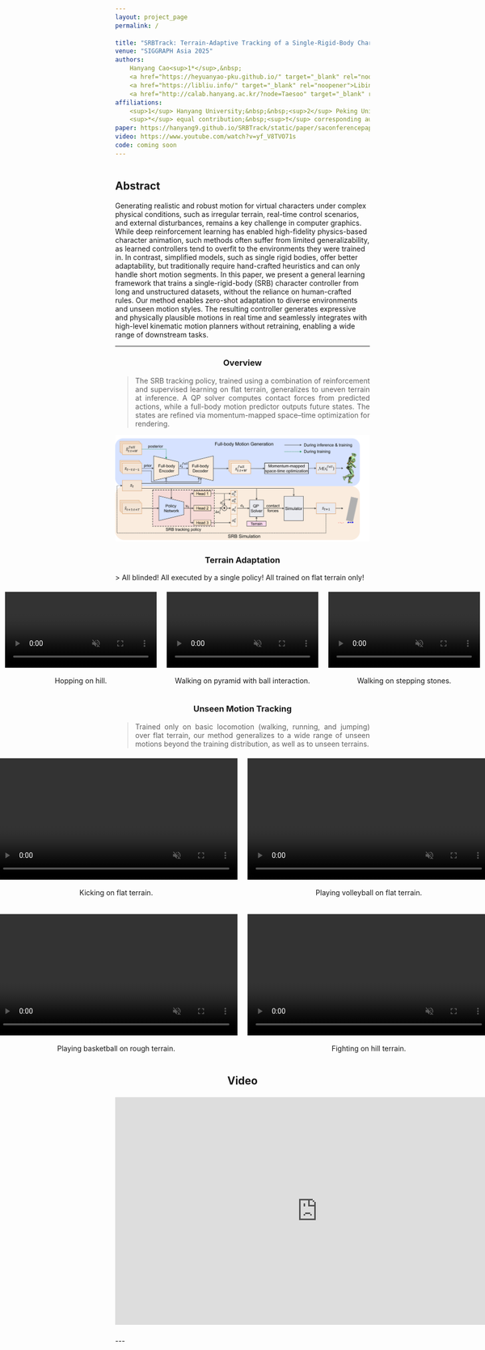 ```yaml
---
layout: project_page
permalink: /

title: "SRBTrack: Terrain-Adaptive Tracking of a Single-Rigid-Body Character Using Momentum-Mapped Space-Time Optimization"
venue: "SIGGRAPH Asia 2025"
authors:
    Hanyang Cao<sup>1*</sup>,&nbsp;
    <a href="https://heyuanyao-pku.github.io/" target="_blank" rel="noopener">Heyuan Yao</a><sup>2*</sup>,&nbsp;
    <a href="https://libliu.info/" target="_blank" rel="noopener">Libin Liu</a><sup>2</sup>,&nbsp;
    <a href="http://calab.hanyang.ac.kr/?node=Taesoo" target="_blank" rel="noopener">Taesoo Kwon</a><sup>1†</sup>
affiliations:
    <sup>1</sup> Hanyang University;&nbsp;&nbsp;<sup>2</sup> Peking University<br/>
    <sup>*</sup> equal contribution;&nbsp;<sup>†</sup> corresponding author
paper: https://hanyang9.github.io/SRBTrack/static/paper/saconferencepapers25-15.pdf
video: https://www.youtube.com/watch?v=yf_V8TVO71s
code: coming soon
---
```


<!-- Using HTML to center the abstract -->
<div class="columns is-centered has-text-centered">
    <div class="column is-four-fifths">
        <h2>Abstract</h2>
        <div class="content has-text-justified">
Generating realistic and robust motion for virtual characters under complex physical conditions, such as irregular terrain, real-time control scenarios, and external disturbances, remains a key challenge in computer graphics. While deep reinforcement learning has enabled high-fidelity physics-based character animation, such methods often suffer from limited generalizability, as learned controllers tend to overfit to the environments they were trained in. In contrast, simplified models, such as single rigid bodies, offer better adaptability, but traditionally require hand-crafted heuristics and can only handle short motion segments. In this paper, we present a general learning framework that trains a single-rigid-body (SRB) character controller from long and unstructured datasets, without the reliance on human-crafted rules. Our method enables zero-shot adaptation to diverse environments and unseen motion styles. The resulting controller generates expressive and physically plausible motions in real time and seamlessly integrates with high-level kinematic motion planners without retraining, enabling a wide range of downstream tasks.
        </div>
    </div>
</div>

---

<h3 style="text-align: center;">Overview</h3>
<blockquote style="text-align: justify; text-justify: inter-word;">
    The SRB tracking policy, trained using a combination of reinforcement and supervised learning on flat terrain, generalizes to uneven terrain at inference. A QP solver computes contact forces from predicted actions, while a full-body motion predictor outputs future states. The states are refined via momentum-mapped space–time optimization for rendering.
</blockquote>
<div style="text-align:center;">
    <img src="https://raw.githubusercontent.com/hanyang9/SRBTrack/main/static/image/overview_final.png" alt="overview" width="800">
</div>

<h3 style="text-align: center;">Terrain Adaptation</h3>
> All blinded! All executed by a single policy! All trained on flat terrain only!

<div style="display: flex; justify-content: center; gap: 20px; margin: 20px 0;">
  <div style="text-align:center;">
    <video width="300" controls autoplay muted loop playsinline>
      <source src="https://raw.githubusercontent.com/hanyang9/SRBTrack/main/static/Video/SRB_hill.mp4" type="video/mp4">
    </video>
    <p>Hopping on hill.</p>
  </div>

  <div style="text-align:center;">
    <video width="300" controls autoplay muted loop playsinline>
      <source src="https://raw.githubusercontent.com/hanyang9/SRBTrack/main/static/Video/SRB_pyramid.mp4" type="video/mp4">
    </video>
    <p>Walking on pyramid with ball interaction.</p>
  </div>

  <div style="text-align:center;">
    <video width="300" controls autoplay muted loop playsinline>
      <source src="https://raw.githubusercontent.com/hanyang9/SRBTrack/main/static/Video/SRB_stepping_stones.mp4" type="video/mp4">
    </video>
    <p>Walking on stepping stones.</p>
  </div>

</div>

<h3 style="text-align: center;">Unseen Motion Tracking</h3>
<blockquote style="text-align: justify; text-justify: inter-word;">
    Trained only on basic locomotion (walking, running, and jumping) over flat terrain, our method generalizes to a wide range of unseen motions beyond the training distribution, as well as to unseen terrains.
</blockquote>

<div style="display: flex; justify-content: center; gap: 20px; margin: 20px 0;">

  <div style="text-align:center;">
    <video width="480" controls autoplay muted loop playsinline>
      <source src="https://raw.githubusercontent.com/hanyang9/SRBTrack/main/static/Video/SRB_kick.mp4" type="video/mp4">
    </video>
    <p>Kicking on flat terrain.</p>
  </div>

  <div style="text-align:center;">
    <video width="480" controls autoplay muted loop playsinline>
      <source src="https://raw.githubusercontent.com/hanyang9/SRBTrack/main/static/Video/SRB_volleyball.mp4" type="video/mp4">
    </video>
    <p>Playing volleyball on flat terrain.</p>
  </div>

</div>

<div style="display: flex; justify-content: center; gap: 20px; margin: 20px 0;">

  <div style="text-align:center;">
    <video width="480" controls autoplay muted loop playsinline>
      <source src="https://raw.githubusercontent.com/hanyang9/SRBTrack/main/static/Video/SRB_basketball.mp4" type="video/mp4">
    </video>
    <p>Playing basketball on rough terrain.</p>
  </div>

  <div style="text-align:center;">
    <video width="480" controls autoplay muted loop playsinline>
      <source src="https://raw.githubusercontent.com/hanyang9/SRBTrack/main/static/Video/SRB_fight.mp4" type="video/mp4">
    </video>
    <p>Fighting on hill terrain.</p>
  </div>

</div>

<h2 style="text-align: center;">Video</h2>
<div style="text-align:center; margin: 20px 0;">
  <iframe width="800" height="450" 
          src="https://www.youtube.com/embed/yf_V8TVO71s" 
          title="YouTube video player" 
          frameborder="0" 
          allow="accelerometer; autoplay; clipboard-write; encrypted-media; gyroscope; picture-in-picture; web-share" 
          allowfullscreen>
  </iframe>
</div>
---
